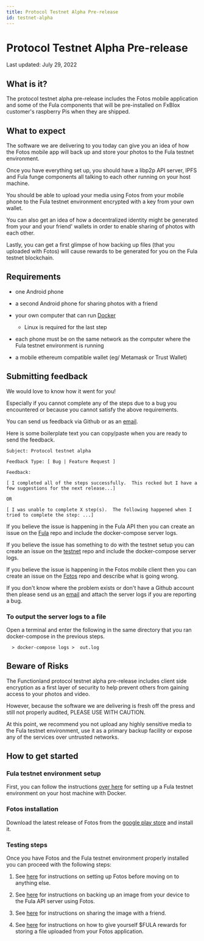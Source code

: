 ```yaml
---
title: Protocol Testnet Alpha Pre-release
id: testnet-alpha
---
```


# Protocol Testnet Alpha Pre-release

Last updated:  July 29, 2022

## What is it?

The protocol testnet alpha pre-release includes the Fotos mobile application and some of the Fula components that will be pre-installed on FxBlox customer's raspberry Pis when they are shipped.

## What to expect

The software we are delivering to you today can give you an idea of how the Fotos mobile app will back up and store your photos to the Fula testnet environment.

Once you have everything set up, you should have a libp2p API server, IPFS and Fula funge components all talking to each other running on your host machine.

You should be able to upload your media using Fotos from your mobile phone to the Fula testnet environment encrypted with a key from your own wallet.

You can also get an idea of how a decentralized identity might be generated from your and your friend' wallets in order to enable sharing of photos with each other.

Lastly, you can get a first glimpse of how backing up files (that you uploaded with Fotos) will cause rewards to be generated for you on the Fula testnet blockchain.

## Requirements

  * one Android phone

  * a second Android phone for sharing photos with a friend

  * your own computer that can run [Docker](https://docs.docker.com/get-docker/)

    * Linux is required for the last step

  * each phone must be on the same network as the computer where the Fula testnet environment is running

  * a mobile ethereum compatible wallet (eg/ Metamask or Trust Wallet)

## Submitting feedback

We would love to know how it went for you!

Especially if you cannot complete any of the steps due to a bug you encountered or because you cannot satisfy the above requirements.

You can send us feedback via Github or as an [email](mailto:testnet@fx.land).

Here is some boilerplate text you can copy/paste when you are ready to send the feedback.


```
Subject: Protocol testnet alpha

Feedback Type: [ Bug | Feature Request ]

Feedback:

[ I completed all of the steps successfully.  This rocked but I have a few suggestions for the next release...]

OR

[ I was unable to complete X step(s).  The following happened when I tried to complete the step: ...]

```


If you believe the issue is happening in the Fula API then you can create an issue on the [Fula](https://github.com/functionland/fula/issues) repo and include the docker-compose server logs.

If you believe the issue has something to do with the testnet setup you can create an issue on the [testnet](https://github.com/functionland/fula-testnet/issues) repo and include the docker-compose server logs.

If you believe the issue is happening in the Fotos mobile client then you can create an issue on the [Fotos](https://github.com/functionland/fotos/issues) repo and describe what is going wrong.

If you don't know where the problem exists or don't have a Github account then please send us an [email](mailto:testnet@fx.land) and attach the server logs if you are reporting a bug.

### To output the server logs to a file

Open a terminal and enter the following in the same directory that you ran docker-compose in the previous steps.

```
  > docker-compose logs >  out.log
```

## Beware of Risks

The Functionland protocol testnet alpha pre-release includes client side encryption as a first layer of security to help prevent others from gaining access to your photos and video.

However, because the software we are delivering is fresh off the press and still not properly audited, PLEASE USE WITH CAUTION.

At this point, we recommend you not upload any highly sensitive media to the Fula testnet environment, use it as a primary backup facility or expose any of the services over untrusted networks.

## How to get started

### Fula testnet environment setup

First, you can follow the instructions [over here](https://github.com/functionland/fula-testnet) for setting up a Fula testnet environment on your host machine with Docker.

### Fotos installation

Download the latest release of Fotos from the [google play store](https://play.google.com/store/apps/details?id=land.fx.fotos) and install it.

### Testing steps

Once you have Fotos and the Fula testnet environment properly installed you can proceed with the following steps:

1.  See [here](/mvp/fotos/setup) for instructions on setting up Fotos before moving on to anything else.

2.  See [here](/mvp/fotos/backup) for instructions on backing up an image from your device to the Fula API server using Fotos.

3.  See [here](/mvp/fotos/sharing) for instructions on sharing the image with a friend.

4.  See [here](/mvp/pools/storage-provide) for instructions on how to give yourself $FULA rewards for storing a file uploaded from your Fotos application.

